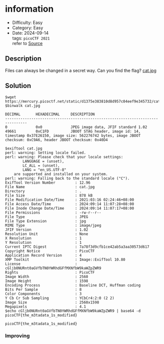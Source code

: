 # information
- Difficulty: Easy
- Category: Easy  
- Date: 2024-09-14  
tags: `picoCTF 2021`  
refer to [Source](https://play.picoctf.org/practice/challenge/186?page=4)

## Description
Files can always be changed in a secret way. Can you find the flag? [cat.jpg](https://mercury.picoctf.net/static/d1375e383810d8d957c04eef9e345732/cat.jpg)

## Solution
``` shell
$wget https://mercury.picoctf.net/static/d1375e383810d8d957c04eef9e345732/cat.jpg
$binwalk cat.jpg

DECIMAL       HEXADECIMAL     DESCRIPTION
--------------------------------------------------------------------------------
0             0x0             JPEG image data, JFIF standard 1.02
49661         0xC1FD          JBOOT STAG header, image id: 14, timestamp 0x37E26150, image size: 562276742 bytes, image JBOOT checksum: 0xC9A6, header JBOOT checksum: 0x40D4

$exiftool cat.jpg
perl: warning: Setting locale failed.
perl: warning: Please check that your locale settings:
        LANGUAGE = (unset),
        LC_ALL = (unset),
        LANG = "en_US.UTF-8"
    are supported and installed on your system.
perl: warning: Falling back to the standard locale ("C").
ExifTool Version Number         : 12.96
File Name                       : cat.jpg
Directory                       : .
File Size                       : 878 kB
File Modification Date/Time     : 2021:03:16 02:24:46+08:00
File Access Date/Time           : 2024:09:14 11:07:28+08:00
File Inode Change Date/Time     : 2024:09:14 11:07:17+08:00
File Permissions                : -rw-r--r--
File Type                       : JPEG
File Type Extension             : jpg
MIME Type                       : image/jpeg
JFIF Version                    : 1.02
Resolution Unit                 : None
X Resolution                    : 1
Y Resolution                    : 1
Current IPTC Digest             : 7a78f3d9cfb1ce42ab5a3aa30573d617
Copyright Notice                : PicoCTF
Application Record Version      : 4
XMP Toolkit                     : Image::ExifTool 10.80
License                         : cGljb0NURnt0aGVfbTN0YWRhdGFfMXNfbW9kaWZpZWR9
Rights                          : PicoCTF
Image Width                     : 2560
Image Height                    : 1598
Encoding Process                : Baseline DCT, Huffman coding
Bits Per Sample                 : 8
Color Components                : 3
Y Cb Cr Sub Sampling            : YCbCr4:2:0 (2 2)
Image Size                      : 2560x1598
Megapixels                      : 4.1
$echo cGljb0NURnt0aGVfbTN0YWRhdGFfMXNfbW9kaWZpZWR9 | base64 -d
picoCTF{the_m3tadata_1s_modified}
```
``` plain
picoCTF{the_m3tadata_1s_modified}
```

### Improving
